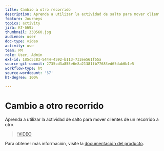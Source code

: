 ```yaml
---
title: Cambio a otro recorrido
description: Aprenda a utilizar la actividad de salto para mover clientes de un recorrido a otro.
feature: Journeys
topics: activity
jira: KT-6695
thumbnail: 330560.jpg
audience: user
doc-type: video
activity: use
team: PM
role: User, Admin
exl-id: 185c5c83-5444-4592-b113-732ee561f55a
source-git-commit: 2735cd3a855e6e8a21381fb77683ed65dab6b1e5
workflow-type: ht
source-wordcount: '57'
ht-degree: 100%

---
```


# Cambio a otro recorrido

Aprenda a utilizar la actividad de salto para mover clientes de un recorrido a otro.

>[!VIDEO](https://video.tv.adobe.com/v/330560?quality=12&learn=on)

Para obtener más información, visite la [documentación del producto](https://experienceleague.adobe.com/docs/journeys/using/building-journeys/about-journey-building/action-activities/jump.html?lang=es#building-journeys).
